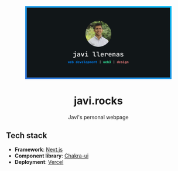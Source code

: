 <div align="center">
  <img src='public/images/og-image.png' width="400">
  <h1><strong>javi.rocks</strong></h1>
  <p>Javi's personal webpage</p>
</div>

## Tech stack

- **Framework**: [Next.js](https://nextjs.org/)
- **Component library**: [Chakra-ui](https://chakra-ui.com/)
- **Deployment**: [Vercel](https://vercel.com/)

